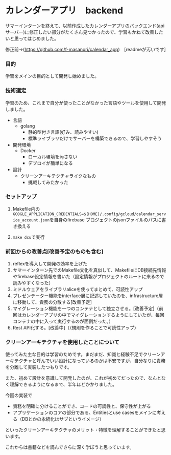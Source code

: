 # カレンダーアプリ　backend



サマーインターンを終えて、以前作成したカレンダーアプリのバックエンド(apiサーバー)に修正したい部分がたくさん見つかったので、学習もかねて改善したいと思ってはじめました。

修正前→(https://github.com/f-masanori/calendar_app)　[readmeが汚いです]

### 目的

学習をメインの目的として開発し始めました。

### 技術選定

学習のため、これまで自分が使ったことがなかった言語やツールを使用して開発しました。

- 言語
  - golang
    - 静的型付き言語(好み、読みやすい)
    - 標準ライブラリだけでサーバーを構築できるので、学習しやすそう
- 開発環境
  - Docker
    - ローカル環境を汚さない
    - デプロイが簡単になる
- 設計
  - クリーンアーキテクチャライクなもの
    - 挑戦してみたかった

### セットアップ

1. Makefile内の`GOOGLE_APPLICATION_CREDENTIALS=$(HOME)/.config/gcloud/calendar_service_account.json`を自身のfirebase プロジェクトのjsonファイルのパスに書き換える

2. `make dcu`で実行



### 前回からの改善点[改善予定のものも含む]

1. reflexを導入して開発の効率を上げた
2. サマーインターン先でのMakefile文化を真似して、MakefileにDB接続先情報やfirebase設定情報を書いた（設定情報がプロジェクトのルートに来るので読みやすくなった）
3. ミドルウェアをライブラリaliceを使ってまとめて、可読性アップ
4. プレゼンテーター機能をinterface層に記述していたのを、infrastructure層に移動して、責務の分散する[改善予定]
5. マイグレーション機能を一つのコンテナとして独立させる。[改善予定]（前回はカレンダーアプリの中でマイグレーションするようにしていたが、毎回コンテナの中に入って実行するのが面倒だった。）
6. Rest API化する。[改善中]（（規則を作ることで可読性アップ）



###  クリーンアーキテクチャを使用したことについて

使ってみた主な目的は学習のためです。まだまだ、知識と経験不足でクリーンアーキテクチャと呼んでいい設計になっているのかは不安ですが、自分なりに責務を分離して実装したつもりです。

また、初めて設計を意識して開発したのが、これが初めてだったので、なんとなく理解できるようになるまで、半年ほどかかりました。

今回の実装で

- 責務を明確に分けることができ、コードの可読性と、保守性が上がる
- アプリケーションのコアの部分である、Entitiesとuse casesをメインに考える（DBとかの永続化はサブというイメージ）

といったクリーンアーキテクチャのメリット・特徴を理解することができたと思います。

これからは書籍などを読んでさらに深く学ぼうと思っています。